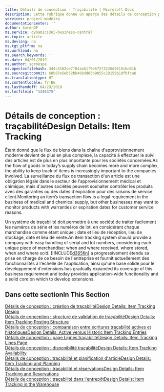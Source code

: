 ```yaml
---
title: Détails de conception - Traçabilité | Microsoft Docs
description: Cette rubrique donne un aperçu des détails de conception pour la traçabilité.
services: project-madeira
documentationcenter: ''
author: SorenGP
ms.service: dynamics365-business-central
ms.topic: article
ms.devlang: na
ms.tgt_pltfrm: na
ms.workload: na
ms.search.keywords: ''
ms.date: 04/01/2019
ms.author: sgroespe
ms.openlocfilehash: 344c3162ce7f84aa61f9e572f3245d9515cbd81b
ms.sourcegitcommit: 60b87e5eb32bb408dd65b9855c29159b1dfbfca8
ms.translationtype: HT
ms.contentlocale: fr-BE
ms.lasthandoff: 04/29/2019
ms.locfileid: "1246375"
---
```

# <a name="design-details-item-tracking"></a><span data-ttu-id="dabdf-103">Détails de conception : traçabilité</span><span class="sxs-lookup"><span data-stu-id="dabdf-103">Design Details: Item Tracking</span></span>
<span data-ttu-id="dabdf-104">Étant donné que le flux de biens dans la chaîne d'approvisionnement moderne devient de plus en plus complexe, la capacité à effectuer le suivi des articles est de plus en plus importante pour les sociétés concernées.</span><span class="sxs-lookup"><span data-stu-id="dabdf-104">As the flow of goods in today’s supply chain becomes more and more complex, the ability to keep track of items is increasingly important to the companies involved.</span></span> <span data-ttu-id="dabdf-105">La surveillance du flux de transaction d'un article est une obligation légale dans le secteur de l'approvisionnement médical et chimique, mais d'autres sociétés peuvent souhaiter contrôler les produits avec des garanties ou des dates d'expiration pour des raisons de service client.</span><span class="sxs-lookup"><span data-stu-id="dabdf-105">Monitoring an item’s transaction flow is a legal requirement in the business of medical and chemical supply, but other businesses may want to monitor products with warranties or expiration dates for customer service reasons.</span></span>  

<span data-ttu-id="dabdf-106">Un système de traçabilité doit permettre à une société de traiter facilement les numéros de série et les numéros de lot, en considérant chaque marchandise comme étant unique : date et lieu de réception, lieu de stockage, date et lieu de vente.</span><span class="sxs-lookup"><span data-stu-id="dabdf-106">An item tracking system should provide a company with easy handling of serial and lot numbers, considering each unique piece of merchandise: when and where received, where stored, when and where sold.</span></span> [!INCLUDE[d365fin](includes/d365fin_md.md)] <span data-ttu-id="dabdf-107">a progressivement étendu sa prise en charge de ce besoin de l'entreprise et fournit actuellement des fonctionnalités à l'échelle de l'application, ainsi qu'une base solide pour le développement d'extensions.</span><span class="sxs-lookup"><span data-stu-id="dabdf-107">has gradually expanded its coverage of this business requirement and today provides application-wide functionality and a solid core on which to develop extensions.</span></span>  

## <a name="in-this-section"></a><span data-ttu-id="dabdf-108">Dans cette section</span><span class="sxs-lookup"><span data-stu-id="dabdf-108">In This Section</span></span>  
[<span data-ttu-id="dabdf-109">Détails de conception : création de traçabilité</span><span class="sxs-lookup"><span data-stu-id="dabdf-109">Design Details: Item Tracking Design</span></span>](design-details-item-tracking-design.md)  
[<span data-ttu-id="dabdf-110">Détails de conception : structure de validation de traçabilité</span><span class="sxs-lookup"><span data-stu-id="dabdf-110">Design Details: Item Tracking Posting Structure</span></span>](design-details-item-tracking-posting-structure.md)  
[<span data-ttu-id="dabdf-111">Détails de conception : comparaison entre écritures traçabilité actives et historiques</span><span class="sxs-lookup"><span data-stu-id="dabdf-111">Design Details: Active versus Historic Item Tracking Entries</span></span>](design-details-active-versus-historic-item-tracking-entries.md)  
[<span data-ttu-id="dabdf-112">Détails de conception : page Lignes traçabilité</span><span class="sxs-lookup"><span data-stu-id="dabdf-112">Design Details: Item Tracking Lines Page</span></span>](design-details-item-tracking-lines-window.md)  
[<span data-ttu-id="dabdf-113">Détails de conception : disponibilité traçabilité</span><span class="sxs-lookup"><span data-stu-id="dabdf-113">Design Details: Item Tracking Availability</span></span>](design-details-item-tracking-availability.md)  
[<span data-ttu-id="dabdf-114">Détails de conception : traçabilité et planification d'article</span><span class="sxs-lookup"><span data-stu-id="dabdf-114">Design Details: Item Tracking and Planning</span></span>](design-details-item-tracking-and-planning.md)  
[<span data-ttu-id="dabdf-115">Détails de conception : traçabilité et réservations</span><span class="sxs-lookup"><span data-stu-id="dabdf-115">Design Details: Item Tracking and Reservations</span></span>](design-details-item-tracking-and-reservations.md)  
[<span data-ttu-id="dabdf-116">Détails de conception : traçabilité dans l'entrepôt</span><span class="sxs-lookup"><span data-stu-id="dabdf-116">Design Details: Item Tracking in the Warehouse</span></span>](design-details-item-tracking-in-the-warehouse.md)

